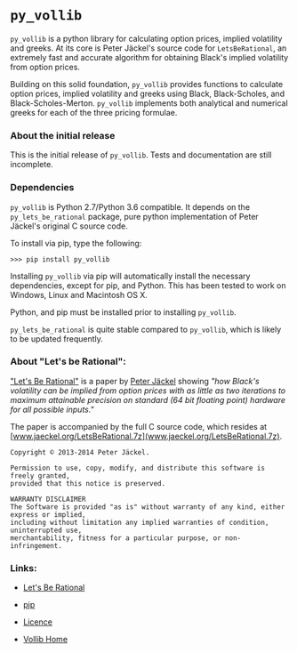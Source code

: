 # `py_vollib`

`py_vollib` is a python library for calculating option prices,
implied volatility and greeks. At its core is Peter Jäckel's 
source code for `LetsBeRational`, an extremely fast and accurate algorithm 
for obtaining Black's implied volatility from option prices.

Building on this solid foundation, `py_vollib` provides functions
to calculate option prices, implied volatility and greeks using 
Black, Black-Scholes, and Black-Scholes-Merton. `py_vollib`
implements both analytical and numerical greeks for each of the three pricing formulae.

### About the initial release

This is the initial release of `py_vollib`.  Tests and documentation are still incomplete.

### Dependencies

`py_vollib` is Python 2.7/Python 3.6 compatible. It depends on the ```py_lets_be_rational``` package, pure python implementation of Peter Jäckel's original C source code.

To install via pip, type the following:

```
>>> pip install py_vollib
```

Installing `py_vollib` via pip will automatically install the necessary dependencies,
except for pip, and Python.  This has been tested to work on Windows, Linux and Macintosh OS X.

Python, and pip must be installed prior to installing ```py_vollib```.


`py_lets_be_rational` is quite stable compared to `py_vollib`, which is likely to be updated frequently.

### About "Let's be Rational":

["Let's Be Rational"](http://www.pjaeckel.webspace.virginmedia.com/LetsBeRational.pdf) is a paper by [Peter Jäckel](http://jaeckel.org) showing *"how Black's volatility can be implied from option prices with as little as two iterations to maximum attainable precision on standard (64 bit floating point) hardware for all possible inputs."*

The paper is accompanied by the full C source code, which resides at [www.jaeckel.org/LetsBeRational.7z](www.jaeckel.org/LetsBeRational.7z).

```
Copyright © 2013-2014 Peter Jäckel.

Permission to use, copy, modify, and distribute this software is freely granted,
provided that this notice is preserved.

WARRANTY DISCLAIMER
The Software is provided "as is" without warranty of any kind, either express or implied,
including without limitation any implied warranties of condition, uninterrupted use,
merchantability, fitness for a particular purpose, or non-infringement.
```

### Links:


  * [Let's Be Rational](http://www.pjaeckel.webspace.virginmedia.com/LetsBeRational.pdf)

  *  [pip](https://pypi.python.org/pypi/pip)
  
  * [Licence](http://vollib.org/license)

  * [Vollib Home](http://vollib.org)

